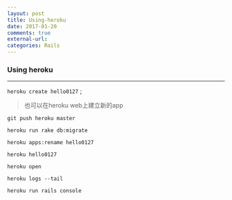 ```yaml
---
layout: post
title: Using-heroku
date: 2017-01-20
comments: true
external-url:
categories: Rails
---
```


### Using heroku
---

`heroku create hello0127` ;
>也可以在heroku web上建立新的app

`git push heroku master`

`heroku run rake db:migrate`

`heroku apps:rename hello0127`

`heroku hello0127`

`heroku open`

`heroku logs --tail`

`heroku run rails console`